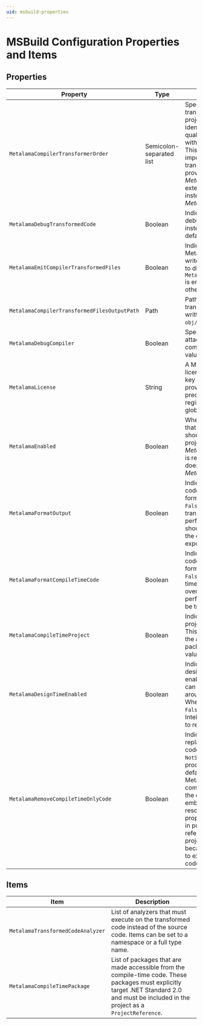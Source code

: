 ```yaml
---
uid: msbuild-properties
---
```


# MSBuild Configuration Properties and Items

## Properties

| Property                        | Type | Description
|---------------------------------|-----|-----------------------------------------
| `MetalamaCompilerTransformerOrder` |  Semicolon-separated list  | Specifies the execution order of transformers in the current project. Transformers are identified by their namespace-qualified type name, but without the assembly name. This property is generally not important because the only transformer is typically provided by _Metalama.Framework_, as users extend _Metalama.Framework_ instead of directly extending _Metalama.Compiler_.
| `MetalamaDebugTransformedCode` | Boolean | Indicates that you want to debug the _transformed_ code instead of the _source_ code. The default value is `False`.
| `MetalamaEmitCompilerTransformedFiles` | Boolean | Indicates that Metalama.Compiler should write the transformed code files to disk. The default is `True` if `MetalamaDebugTransformedCode` is enabled, and `False` otherwise.
| `MetalamaCompilerTransformedFilesOutputPath` | Path | Path of the directory where the transformed code files are written. The default is `obj/$(Configuration)/metalama`.
| `MetalamaDebugCompiler` | Boolean | Specifies that you want to attach a debugger to the compiler process. The default value is `False`.
| `MetalamaLicense` | String | A Metalama license key or license server URL. Any license key or license server URL provided this way takes precedence over the license registered via the `metalama` global tool.
| `MetalamaEnabled` | Boolean | When set to `False`, specifies that _Metalama.Framework_ should not execute in this project, although the _Metalama.Framework_ package is referenced in the project. It does not affect the _Metalama.Compiler_ package.
| `MetalamaFormatOutput` | Boolean | Indicates that the transformed code should be nicely formatted. The default value is `False`. Formatting the transformed code has a performance overhead, and should only be performed when the code will be troubleshot or exported.
| `MetalamaFormatCompileTimeCode` | Boolean | Indicates that the compile-time code should be nicely formatted. The default value is `False`. Formatting the compile-time code has a performance overhead, and should only be performed when the code will be troubleshot or exported.
| `MetalamaCompileTimeProject` | Boolean | Indicates that the complete project is compile-time code. This property is set to `True` by the _Metalama.Framework.Sdk_ package. Otherwise, the default value is `False`.
| `MetalamaDesignTimeEnabled` | Boolean | Indicates that the real-time design-time experience is enabled. The default is `True`. It can be set to `False` to work around performance issues. When this property is set to `False`, refreshing the IntelliSense cache requires you to rebuild the project.
| `MetalamaRemoveCompileTimeOnlyCode` | Boolean | Indicates that Metalama should replace compile-time-only code by `throw NotSupportedException()` in produced assemblies. The default value is `True` because Metalama normally executes compile-time-only code from the compile-time sub-project embedded as a managed resource in the assembly. This property should be set to `False` in public assemblies that are referenced by a weaver-style project (using Metalama SDK) because Metalama SDK needs to execute compile-time-only code from the main assembly. |

## Items

| Item | Description
|------|------------
| `MetalamaTransformedCodeAnalyzer` | List of analyzers that must execute on the transformed code instead of the source code. Items can be set to a namespace or a full type name.
| `MetalamaCompileTimePackage` | List of packages that are made accessible from the compile-time code. These packages must explicitly target .NET Standard 2.0 and must be included in the project as a `ProjectReference`.

